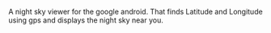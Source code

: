 A night sky viewer for the google android.  That finds Latitude and Longitude using gps and displays the night sky near you.